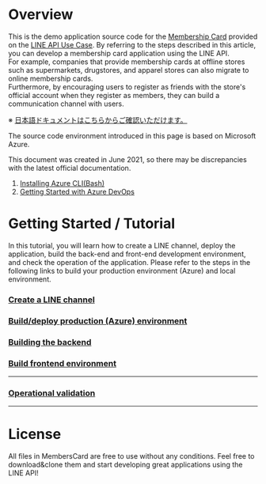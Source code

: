 # Overview
This is the demo application source code for the [Membership Card](https://lineapiusecase.com/ja/usecase/membership.html) provided on the [LINE API Use Case](https://lineapiusecase.com/ja/top.html).
By referring to the steps described in this article, you can develop a membership card application using the LINE API.  
For example, companies that provide membership cards at offline stores such as supermarkets, drugstores, and apparel stores can also migrate to online membership cards.  
Furthermore, by encouraging users to register as friends with the store's official account when they register as members, they can build a communication channel with users.  

※ [日本語ドキュメントはこちらからご確認いただけます。](../../README.md)

The source code environment introduced in this page is based on Microsoft Azure.  

This document was created in June 2021, so there may be discrepancies with the latest official documentation.

1. [Installing Azure CLI(Bash)](https://docs.microsoft.com/en-us/cli/azure/install-azure-cli)
1. [Getting Started with Azure DevOps](https://docs.microsoft.com/en-us/azure/devops/user-guide/sign-up-invite-teammates?view=azure-devops)

# Getting Started / Tutorial
In this tutorial, you will learn how to create a LINE channel, deploy the application, build the back-end and front-end development environment, and check the operation of the application.
Please refer to the steps in the following links to build your production environment (Azure) and local environment.

### [Create a LINE channel](./liff-channel-create.md)
### [Build/deploy production (Azure) environment](./deployment.md)
### [Building the backend](./backend-deployment.md)
### [Build frontend environment](./frontend-deployment.md)
***
### [Operational validation](./validation.md)
***
# License
All files in MembersCard are free to use without any conditions.
Feel free to download&clone them and start developing great applications using the LINE API!
